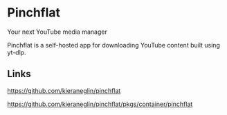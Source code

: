 # Pinchflat

Your next YouTube media manager

Pinchflat is a self-hosted app for downloading YouTube content built using yt-dlp.

## Links

<https://github.com/kieraneglin/pinchflat>

<https://github.com/kieraneglin/pinchflat/pkgs/container/pinchflat>
